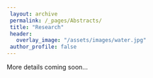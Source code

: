 ```yaml
---
 layout: archive
 permalink: /_pages/Abstracts/
 title: "Research"
 header:
   overlay_image: "/assets/images/water.jpg"
 author_profile: false  
---
```


More details coming soon...


